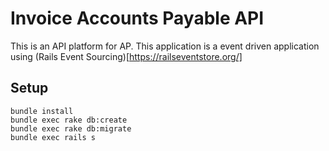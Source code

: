 # Invoice Accounts Payable API

This is an API platform for AP.
This application is a event driven application using (Rails Event Sourcing)[https://railseventstore.org/]

## Setup
```
bundle install
bundle exec rake db:create
bundle exec rake db:migrate
bundle exec rails s
```
